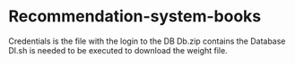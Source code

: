 # Recommendation-system-books
Credentials is the file with the login to the DB
Db.zip contains the Database
Dl.sh is needed to be executed to download the weight file.
